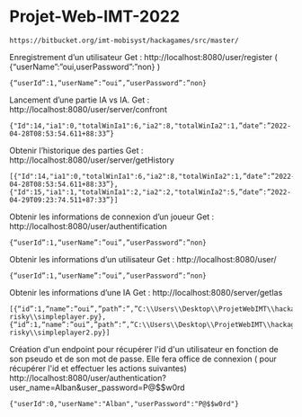# Projet-Web-IMT-2022

```
https://bitbucket.org/imt-mobisyst/hackagames/src/master/
```

Enregistrement d’un utilisateur
Get : http://localhost:8080/user/register ( {“userName”:”oui,userPassword”:”non} )
```
{“userId”:1,“userName”:”oui”,”userPassword”:”non}
```

Lancement d’une partie IA vs IA.
Get : http://localhost:8080/user/server/confront
```
{"Id":14,"ia1":0,"totalWinIa1":6,"ia2":8,"totalWinIa2":1,”date”:”2022-04-28T08:53:54.611+88:33”}
```

Obtenir l’historique des parties
Get : http://localhost:8080/user/server/getHistory
```
[{"Id":14,"ia1":0,"totalWinIa1":6,"ia2":8,"totalWinIa2":1,”date”:”2022-04-28T08:53:54.611+88:33”},
{"Id":15,"ia1":1,"totalWinIa1":2,"ia2":2,"totalWinIa2":5,”date”:”2022-04-29T09:23:74.511+87:33”}]
```

Obtenir les informations de connexion d’un joueur
Get : http://localhost:8080/user/authentification
```
{“userId”:1,“userName”:”oui”,”userPassword”:”non}
```

Obtenir les informations d’un utilisateur
Get : http://localhost:8080/user/
```
{“userId”:1,“userName”:”oui”,”userPassword”:”non}
```

Obtenir les informations d’une IA
Get : http://localhost:8080/server/getIas
```
[{“id”:1,“name”:”oui”,”path”:”,”C:\\Users\\Desktop\\ProjetWebIMT\\hackagames\\games-risky\\simpleplayer.py},{“id”:1,“name”:”oui”,”path”:”,”C:\\Users\\Desktop\\ProjetWebIMT\\hackagames\\games-risky\\simpleplayer2.py}]
```

Création d'un endpoint pour récupérer l'id d'un utilisateur en fonction de son pseudo et de son mot de passe. Elle fera office de connexion ( pour récupérer l'id et effectuer les actions suivantes)
http://localhost:8080/user/authentication?user_name=Alban&user_password=P@$$w0rd
```
{"userId":0,"userName":"Alban","userPassword":"P@$$w0rd"}
```

